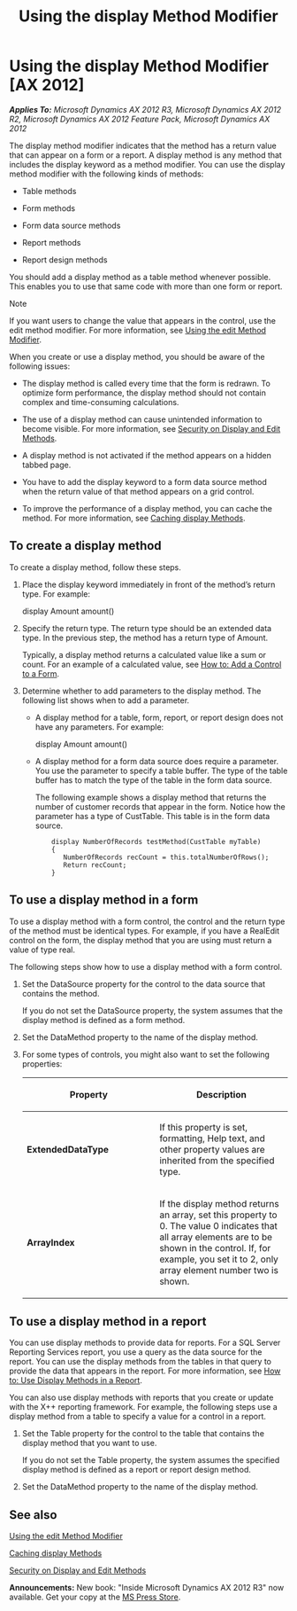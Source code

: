 ﻿---
title: Using the display Method Modifier
TOCTitle: Using the display Method Modifier
ms:assetid: 476d9e09-e41a-48fa-b3c9-e919ed782991
ms:mtpsurl: https://msdn.microsoft.com/en-us/library/Aa595058(v=AX.60)
ms:contentKeyID: 35243016
ms.date: 05/18/2015
mtps_version: v=AX.60
---

# Using the display Method Modifier [AX 2012]


_**Applies To:** Microsoft Dynamics AX 2012 R3, Microsoft Dynamics AX 2012 R2, Microsoft Dynamics AX 2012 Feature Pack, Microsoft Dynamics AX 2012_

The display method modifier indicates that the method has a return value that can appear on a form or a report. A display method is any method that includes the display keyword as a method modifier. You can use the display method modifier with the following kinds of methods:

  - Table methods

  - Form methods

  - Form data source methods

  - Report methods

  - Report design methods

You should add a display method as a table method whenever possible. This enables you to use that same code with more than one form or report.


> [!NOTE]
> <P>If you want users to change the value that appears in the control, use the edit method modifier. For more information, see <A href="using-the-edit-method-modifier.md">Using the edit Method Modifier</A>.</P>



When you create or use a display method, you should be aware of the following issues:

  - The display method is called every time that the form is redrawn. To optimize form performance, the display method should not contain complex and time-consuming calculations.

  - The use of a display method can cause unintended information to become visible. For more information, see [Security on Display and Edit Methods](security-on-display-and-edit-methods.md).

  - A display method is not activated if the method appears on a hidden tabbed page.

  - You have to add the display keyword to a form data source method when the return value of that method appears on a grid control.

  - To improve the performance of a display method, you can cache the method. For more information, see [Caching display Methods](caching-display-methods.md).

## To create a display method

To create a display method, follow these steps.

1.  Place the display keyword immediately in front of the method’s return type. For example:
    
    display Amount amount()

2.  Specify the return type. The return type should be an extended data type. In the previous step, the method has a return type of Amount.
    
    Typically, a display method returns a calculated value like a sum or count. For an example of a calculated value, see [How to: Add a Control to a Form](how-to-add-a-control-to-a-form.md).

3.  Determine whether to add parameters to the display method. The following list shows when to add a parameter.
    
      - A display method for a table, form, report, or report design does not have any parameters. For example:
        
        display Amount amount()
    
      - A display method for a form data source does require a parameter. You use the parameter to specify a table buffer. The type of the table buffer has to match the type of the table in the form data source.
        
        The following example shows a display method that returns the number of customer records that appear in the form. Notice how the parameter has a type of CustTable. This table is in the form data source.
        ```X++  
            display NumberOfRecords testMethod(CustTable myTable)
            {
               NumberOfRecords recCount = this.totalNumberOfRows();
               Return recCount;
            }
        ```
## To use a display method in a form

To use a display method with a form control, the control and the return type of the method must be identical types. For example, if you have a RealEdit control on the form, the display method that you are using must return a value of type real.

The following steps show how to use a display method with a form control.

1.  Set the DataSource property for the control to the data source that contains the method.
    
    If you do not set the DataSource property, the system assumes that the display method is defined as a form method.

2.  Set the DataMethod property to the name of the display method.

3.  For some types of controls, you might also want to set the following properties:
    
    <table>
    <colgroup>
    <col style="width: 50%" />
    <col style="width: 50%" />
    </colgroup>
    <thead>
    <tr class="header">
    <th><p>Property</p></th>
    <th><p>Description</p></th>
    </tr>
    </thead>
    <tbody>
    <tr class="odd">
    <td><p><strong>ExtendedDataType</strong></p></td>
    <td><p>If this property is set, formatting, Help text, and other property values are inherited from the specified type.</p></td>
    </tr>
    <tr class="even">
    <td><p><strong>ArrayIndex</strong></p></td>
    <td><p>If the display method returns an array, set this property to 0. The value 0 indicates that all array elements are to be shown in the control. If, for example, you set it to 2, only array element number two is shown.</p></td>
    </tr>
    </tbody>
    </table>


## To use a display method in a report

You can use display methods to provide data for reports. For a SQL Server Reporting Services report, you use a query as the data source for the report. You can use the display methods from the tables in that query to provide the data that appears in the report. For more information, see [How to: Use Display Methods in a Report](https://msdn.microsoft.com/en-us/library/gg724095\(v=ax.60\)).

You can also use display methods with reports that you create or update with the X++ reporting framework. For example, the following steps use a display method from a table to specify a value for a control in a report.

1.  Set the Table property for the control to the table that contains the display method that you want to use.
    
    If you do not set the Table property, the system assumes the specified display method is defined as a report or report design method.

2.  Set the DataMethod property to the name of the display method.

## See also

[Using the edit Method Modifier](using-the-edit-method-modifier.md)

[Caching display Methods](caching-display-methods.md)

[Security on Display and Edit Methods](security-on-display-and-edit-methods.md)

  
**Announcements:** New book: "Inside Microsoft Dynamics AX 2012 R3" now available. Get your copy at the [MS Press Store](https://www.microsoftpressstore.com/store/inside-microsoft-dynamics-ax-2012-r3-9780735685109).

